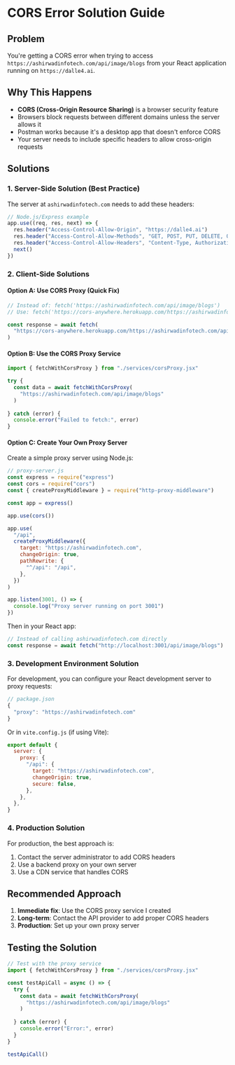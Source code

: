 # CORS Error Solution Guide

## Problem

You're getting a CORS error when trying to access `https://ashirwadinfotech.com/api/image/blogs` from your React application running on `https://dalle4.ai`.

## Why This Happens

- **CORS (Cross-Origin Resource Sharing)** is a browser security feature
- Browsers block requests between different domains unless the server allows it
- Postman works because it's a desktop app that doesn't enforce CORS
- Your server needs to include specific headers to allow cross-origin requests

## Solutions

### 1. Server-Side Solution (Best Practice)

The server at `ashirwadinfotech.com` needs to add these headers:

```javascript
// Node.js/Express example
app.use((req, res, next) => {
  res.header("Access-Control-Allow-Origin", "https://dalle4.ai")
  res.header("Access-Control-Allow-Methods", "GET, POST, PUT, DELETE, OPTIONS")
  res.header("Access-Control-Allow-Headers", "Content-Type, Authorization")
  next()
})
```

### 2. Client-Side Solutions

#### Option A: Use CORS Proxy (Quick Fix)

```javascript
// Instead of: fetch('https://ashirwadinfotech.com/api/image/blogs')
// Use: fetch('https://cors-anywhere.herokuapp.com/https://ashirwadinfotech.com/api/image/blogs')

const response = await fetch(
  "https://cors-anywhere.herokuapp.com/https://ashirwadinfotech.com/api/image/blogs"
)
```

#### Option B: Use the CORS Proxy Service

```javascript
import { fetchWithCorsProxy } from "./services/corsProxy.jsx"

try {
  const data = await fetchWithCorsProxy(
    "https://ashirwadinfotech.com/api/image/blogs"
  )
 
} catch (error) {
  console.error("Failed to fetch:", error)
}
```

#### Option C: Create Your Own Proxy Server

Create a simple proxy server using Node.js:

```javascript
// proxy-server.js
const express = require("express")
const cors = require("cors")
const { createProxyMiddleware } = require("http-proxy-middleware")

const app = express()

app.use(cors())

app.use(
  "/api",
  createProxyMiddleware({
    target: "https://ashirwadinfotech.com",
    changeOrigin: true,
    pathRewrite: {
      "^/api": "/api",
    },
  })
)

app.listen(3001, () => {
  console.log("Proxy server running on port 3001")
})
```

Then in your React app:

```javascript
// Instead of calling ashirwadinfotech.com directly
const response = await fetch("http://localhost:3001/api/image/blogs")
```

### 3. Development Environment Solution

For development, you can configure your React development server to proxy requests:

```javascript
// package.json
{
  "proxy": "https://ashirwadinfotech.com"
}
```

Or in `vite.config.js` (if using Vite):

```javascript
export default {
  server: {
    proxy: {
      "/api": {
        target: "https://ashirwadinfotech.com",
        changeOrigin: true,
        secure: false,
      },
    },
  },
}
```

### 4. Production Solution

For production, the best approach is:

1. Contact the server administrator to add CORS headers
2. Use a backend proxy on your own server
3. Use a CDN service that handles CORS

## Recommended Approach

1. **Immediate fix**: Use the CORS proxy service I created
2. **Long-term**: Contact the API provider to add proper CORS headers
3. **Production**: Set up your own proxy server

## Testing the Solution

```javascript
// Test with the proxy service
import { fetchWithCorsProxy } from "./services/corsProxy.jsx"

const testApiCall = async () => {
  try {
    const data = await fetchWithCorsProxy(
      "https://ashirwadinfotech.com/api/image/blogs"
    )
   
  } catch (error) {
    console.error("Error:", error)
  }
}

testApiCall()
```
